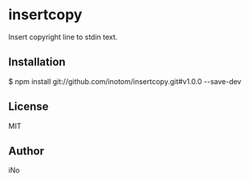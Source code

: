 # insertcopy

Insert copyright line to stdin text.

## Installation

$ npm install git://github.com/inotom/insertcopy.git#v1.0.0 --save-dev

## License

MIT

## Author

iNo
